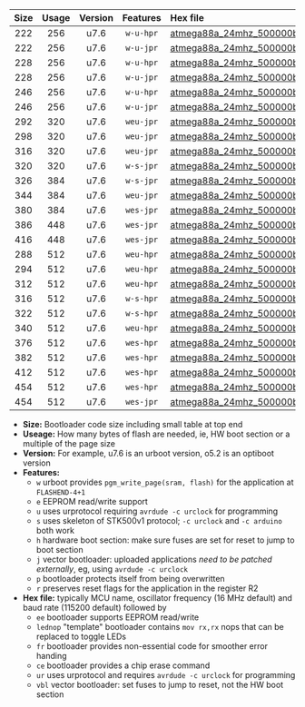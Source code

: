 |Size|Usage|Version|Features|Hex file|
|:-:|:-:|:-:|:-:|:--|
|222|256|u7.6|`w-u-hpr`|[atmega88a_24mhz_500000bps_ur.hex](https://raw.githubusercontent.com/stefanrueger/urboot/main/bootloaders/atmega88a/fcpu_24mhz/500000_bps/atmega88a_24mhz_500000bps_ur.hex)|
|222|256|u7.6|`w-u-jpr`|[atmega88a_24mhz_500000bps_ur_vbl.hex](https://raw.githubusercontent.com/stefanrueger/urboot/main/bootloaders/atmega88a/fcpu_24mhz/500000_bps/atmega88a_24mhz_500000bps_ur_vbl.hex)|
|228|256|u7.6|`w-u-hpr`|[atmega88a_24mhz_500000bps_lednop_ur.hex](https://raw.githubusercontent.com/stefanrueger/urboot/main/bootloaders/atmega88a/fcpu_24mhz/500000_bps/atmega88a_24mhz_500000bps_lednop_ur.hex)|
|228|256|u7.6|`w-u-jpr`|[atmega88a_24mhz_500000bps_lednop_ur_vbl.hex](https://raw.githubusercontent.com/stefanrueger/urboot/main/bootloaders/atmega88a/fcpu_24mhz/500000_bps/atmega88a_24mhz_500000bps_lednop_ur_vbl.hex)|
|246|256|u7.6|`w-u-hpr`|[atmega88a_24mhz_500000bps_lednop_fr_ur.hex](https://raw.githubusercontent.com/stefanrueger/urboot/main/bootloaders/atmega88a/fcpu_24mhz/500000_bps/atmega88a_24mhz_500000bps_lednop_fr_ur.hex)|
|246|256|u7.6|`w-u-jpr`|[atmega88a_24mhz_500000bps_lednop_fr_ur_vbl.hex](https://raw.githubusercontent.com/stefanrueger/urboot/main/bootloaders/atmega88a/fcpu_24mhz/500000_bps/atmega88a_24mhz_500000bps_lednop_fr_ur_vbl.hex)|
|292|320|u7.6|`weu-jpr`|[atmega88a_24mhz_500000bps_ee_ur_vbl.hex](https://raw.githubusercontent.com/stefanrueger/urboot/main/bootloaders/atmega88a/fcpu_24mhz/500000_bps/atmega88a_24mhz_500000bps_ee_ur_vbl.hex)|
|298|320|u7.6|`weu-jpr`|[atmega88a_24mhz_500000bps_ee_lednop_ur_vbl.hex](https://raw.githubusercontent.com/stefanrueger/urboot/main/bootloaders/atmega88a/fcpu_24mhz/500000_bps/atmega88a_24mhz_500000bps_ee_lednop_ur_vbl.hex)|
|316|320|u7.6|`weu-jpr`|[atmega88a_24mhz_500000bps_ee_lednop_fr_ur_vbl.hex](https://raw.githubusercontent.com/stefanrueger/urboot/main/bootloaders/atmega88a/fcpu_24mhz/500000_bps/atmega88a_24mhz_500000bps_ee_lednop_fr_ur_vbl.hex)|
|320|320|u7.6|`w-s-jpr`|[atmega88a_24mhz_500000bps_vbl.hex](https://raw.githubusercontent.com/stefanrueger/urboot/main/bootloaders/atmega88a/fcpu_24mhz/500000_bps/atmega88a_24mhz_500000bps_vbl.hex)|
|326|384|u7.6|`w-s-jpr`|[atmega88a_24mhz_500000bps_lednop_vbl.hex](https://raw.githubusercontent.com/stefanrueger/urboot/main/bootloaders/atmega88a/fcpu_24mhz/500000_bps/atmega88a_24mhz_500000bps_lednop_vbl.hex)|
|344|384|u7.6|`weu-jpr`|[atmega88a_24mhz_500000bps_ee_lednop_fr_ce_ur_vbl.hex](https://raw.githubusercontent.com/stefanrueger/urboot/main/bootloaders/atmega88a/fcpu_24mhz/500000_bps/atmega88a_24mhz_500000bps_ee_lednop_fr_ce_ur_vbl.hex)|
|380|384|u7.6|`wes-jpr`|[atmega88a_24mhz_500000bps_ee_vbl.hex](https://raw.githubusercontent.com/stefanrueger/urboot/main/bootloaders/atmega88a/fcpu_24mhz/500000_bps/atmega88a_24mhz_500000bps_ee_vbl.hex)|
|386|448|u7.6|`wes-jpr`|[atmega88a_24mhz_500000bps_ee_lednop_vbl.hex](https://raw.githubusercontent.com/stefanrueger/urboot/main/bootloaders/atmega88a/fcpu_24mhz/500000_bps/atmega88a_24mhz_500000bps_ee_lednop_vbl.hex)|
|416|448|u7.6|`wes-jpr`|[atmega88a_24mhz_500000bps_ee_lednop_fr_vbl.hex](https://raw.githubusercontent.com/stefanrueger/urboot/main/bootloaders/atmega88a/fcpu_24mhz/500000_bps/atmega88a_24mhz_500000bps_ee_lednop_fr_vbl.hex)|
|288|512|u7.6|`weu-hpr`|[atmega88a_24mhz_500000bps_ee_ur.hex](https://raw.githubusercontent.com/stefanrueger/urboot/main/bootloaders/atmega88a/fcpu_24mhz/500000_bps/atmega88a_24mhz_500000bps_ee_ur.hex)|
|294|512|u7.6|`weu-hpr`|[atmega88a_24mhz_500000bps_ee_lednop_ur.hex](https://raw.githubusercontent.com/stefanrueger/urboot/main/bootloaders/atmega88a/fcpu_24mhz/500000_bps/atmega88a_24mhz_500000bps_ee_lednop_ur.hex)|
|312|512|u7.6|`weu-hpr`|[atmega88a_24mhz_500000bps_ee_lednop_fr_ur.hex](https://raw.githubusercontent.com/stefanrueger/urboot/main/bootloaders/atmega88a/fcpu_24mhz/500000_bps/atmega88a_24mhz_500000bps_ee_lednop_fr_ur.hex)|
|316|512|u7.6|`w-s-hpr`|[atmega88a_24mhz_500000bps.hex](https://raw.githubusercontent.com/stefanrueger/urboot/main/bootloaders/atmega88a/fcpu_24mhz/500000_bps/atmega88a_24mhz_500000bps.hex)|
|322|512|u7.6|`w-s-hpr`|[atmega88a_24mhz_500000bps_lednop.hex](https://raw.githubusercontent.com/stefanrueger/urboot/main/bootloaders/atmega88a/fcpu_24mhz/500000_bps/atmega88a_24mhz_500000bps_lednop.hex)|
|340|512|u7.6|`weu-hpr`|[atmega88a_24mhz_500000bps_ee_lednop_fr_ce_ur.hex](https://raw.githubusercontent.com/stefanrueger/urboot/main/bootloaders/atmega88a/fcpu_24mhz/500000_bps/atmega88a_24mhz_500000bps_ee_lednop_fr_ce_ur.hex)|
|376|512|u7.6|`wes-hpr`|[atmega88a_24mhz_500000bps_ee.hex](https://raw.githubusercontent.com/stefanrueger/urboot/main/bootloaders/atmega88a/fcpu_24mhz/500000_bps/atmega88a_24mhz_500000bps_ee.hex)|
|382|512|u7.6|`wes-hpr`|[atmega88a_24mhz_500000bps_ee_lednop.hex](https://raw.githubusercontent.com/stefanrueger/urboot/main/bootloaders/atmega88a/fcpu_24mhz/500000_bps/atmega88a_24mhz_500000bps_ee_lednop.hex)|
|412|512|u7.6|`wes-hpr`|[atmega88a_24mhz_500000bps_ee_lednop_fr.hex](https://raw.githubusercontent.com/stefanrueger/urboot/main/bootloaders/atmega88a/fcpu_24mhz/500000_bps/atmega88a_24mhz_500000bps_ee_lednop_fr.hex)|
|454|512|u7.6|`wes-hpr`|[atmega88a_24mhz_500000bps_ee_lednop_fr_ce.hex](https://raw.githubusercontent.com/stefanrueger/urboot/main/bootloaders/atmega88a/fcpu_24mhz/500000_bps/atmega88a_24mhz_500000bps_ee_lednop_fr_ce.hex)|
|454|512|u7.6|`wes-jpr`|[atmega88a_24mhz_500000bps_ee_lednop_fr_ce_vbl.hex](https://raw.githubusercontent.com/stefanrueger/urboot/main/bootloaders/atmega88a/fcpu_24mhz/500000_bps/atmega88a_24mhz_500000bps_ee_lednop_fr_ce_vbl.hex)|

- **Size:** Bootloader code size including small table at top end
- **Useage:** How many bytes of flash are needed, ie, HW boot section or a multiple of the page size
- **Version:** For example, u7.6 is an urboot version, o5.2 is an optiboot version
- **Features:**
  + `w` urboot provides `pgm_write_page(sram, flash)` for the application at `FLASHEND-4+1`
  + `e` EEPROM read/write support
  + `u` uses urprotocol requiring `avrdude -c urclock` for programming
  + `s` uses skeleton of STK500v1 protocol; `-c urclock` and `-c arduino` both work
  + `h` hardware boot section: make sure fuses are set for reset to jump to boot section
  + `j` vector bootloader: uploaded applications *need to be patched externally*, eg, using `avrdude -c urclock`
  + `p` bootloader protects itself from being overwritten
  + `r` preserves reset flags for the application in the register R2
- **Hex file:** typically MCU name, oscillator frequency (16 MHz default) and baud rate (115200 default) followed by
  + `ee` bootloader supports EEPROM read/write
  + `lednop` "template" bootloader contains `mov rx,rx` nops that can be replaced to toggle LEDs
  + `fr` bootloader provides non-essential code for smoother error handing
  + `ce` bootloader provides a chip erase command
  + `ur` uses urprotocol and requires `avrdude -c urclock` for programming
  + `vbl` vector bootloader: set fuses to jump to reset, not the HW boot section
